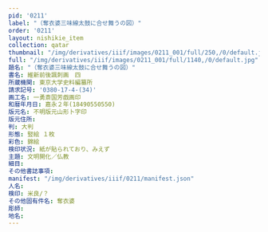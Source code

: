 ```yaml
---
pid: '0211'
label: "（奪衣婆三味線太鼓に合せ舞うの図）"
order: '0211'
layout: nishikie_item
collection: qatar
thumbnail: "/img/derivatives/iiif/images/0211_001/full/250,/0/default.jpg"
full: "/img/derivatives/iiif/images/0211_001/full/1140,/0/default.jpg"
題名: "（奪衣婆三味線太鼓に合せ舞うの図）"
書名: 維新前後諷刺画　四
所蔵機関: 東京大学史料編纂所
請求記号: '0380-17-4-(34)'
画工名: 一勇斎国芳戯画印
和暦年月日: 嘉永２年(18490550550)
版元名: 不明版元山形卜字印
版元住所: 
判: 大判
形態: 竪絵 １枚
彩色: 錦絵
検印状況: 紙が貼られており、みえず
主題: 文明開化／仏教
細目: 
その他書誌事項: 
manifest: "/img/derivatives/iiif/0211/manifest.json"
人名: 
検印: 米良/？
その他固有件名: 奪衣婆
彫師: 
地名: 
---
```

